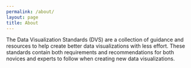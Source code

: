 ```yaml
---
permalink: /about/
layout: page
title: About
---
```

The Data Visualization Standards (DVS) are a collection of guidance and
resources to help create better data visualizations with less effort. These
standards contain both requirements and recommendations for both novices and
experts to follow when creating new data visualizations.